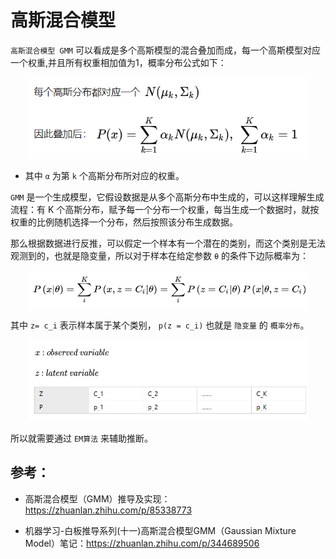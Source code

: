 # 高斯混合模型


`高斯混合模型 GMM` 可以看成是多个高斯模型的混合叠加而成，每一个高斯模型对应一个权重,并且所有权重相加值为1，概率分布公式如下：

<div align=center><img width="450" height="130" src="./static/高斯混合模型公式.jpg"/></div>

*   其中 `α` 为第 `k` 个高斯分布所对应的权重。


`GMM` 是一个生成模型，它假设数据是从多个高斯分布中生成的，可以这样理解生成流程：有 K 个高斯分布，赋予每一个分布一个权重，每当生成一个数据时，就按权重的比例随机选择一个分布，然后按照该分布生成数据。

那么根据数据进行反推，可以假定一个样本有一个潜在的类别，而这个类别是无法观测到的，也就是隐变量，所以对于样本在给定参数 `θ` 的条件下边际概率为：


<div align=center><img width="450" height="60" src="./static/引出EM.jpg"/></div>

其中 `z= c_i` 表示样本属于某个类别， `p(z = c_i)` 也就是 `隐变量` 的 `概率分布`。

<div align=center><img width="450" height="130" src="./static/z.jpg"/></div>

所以就需要通过 `EM算法` 来辅助推断。


## 参考：

* 高斯混合模型（GMM）推导及实现：https://zhuanlan.zhihu.com/p/85338773

* 机器学习-白板推导系列(十一)高斯混合模型GMM（Gaussian Mixture Model）笔记：https://zhuanlan.zhihu.com/p/344689506






